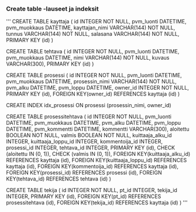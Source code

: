 ### Create table -lauseet ja indeksit

'''
CREATE TABLE kayttaja (
	id INTEGER NOT NULL, 
	pvm_luonti DATETIME, 
	pvm_muokkaus DATETIME, 
	kayttajan_nimi VARCHAR(144) NOT NULL, 
	tunnus VARCHAR(144) NOT NULL, 
	salasana VARCHAR(144) NOT NULL, 
	PRIMARY KEY (id)
)

 
CREATE TABLE tehtava (
	id INTEGER NOT NULL, 
	pvm_luonti DATETIME, 
	pvm_muokkaus DATETIME, 
	nimi VARCHAR(144) NOT NULL, 
	kuvaus VARCHAR(300), 
	PRIMARY KEY (id)
)


CREATE TABLE prosessi (
	id INTEGER NOT NULL, 
	pvm_luonti DATETIME, 
	pvm_muokkaus DATETIME, 
	prosessin_nimi VARCHAR(144) NOT NULL, 
	pvm_alku DATETIME, 
	pvm_loppu DATETIME, 
	owner_id INTEGER NOT NULL, 
	PRIMARY KEY (id), 
	FOREIGN KEY(owner_id) REFERENCES kayttaja (id)
)

CREATE INDEX idx_prosessi ON prosessi (prosessin_nimi, owner_id)


CREATE TABLE prosessitehtava (
	id INTEGER NOT NULL, 
	pvm_luonti DATETIME, 
	pvm_muokkaus DATETIME, 
	pvm_alku DATETIME, 
	pvm_loppu DATETIME, 
	pvm_kommentti DATETIME, 
	kommentti VARCHAR(300), 
	aloitettu BOOLEAN NOT NULL, 
	valmis BOOLEAN NOT NULL, 
	kuittaaja_alku_id INTEGER, 
	kuittaaja_loppu_id INTEGER, 
	kommentoija_id INTEGER, 
	prosessi_id INTEGER, 
	tehtava_id INTEGER, 
	PRIMARY KEY (id), 
	CHECK (aloitettu IN (0, 1)), 
	CHECK (valmis IN (0, 1)), 
	FOREIGN KEY(kuittaaja_alku_id) REFERENCES kayttaja (id), 
	FOREIGN KEY(kuittaaja_loppu_id) REFERENCES kayttaja (id), 
	FOREIGN KEY(kommentoija_id) REFERENCES kayttaja (id), 
	FOREIGN KEY(prosessi_id) REFERENCES prosessi (id), 
	FOREIGN KEY(tehtava_id) REFERENCES tehtava (id)
)


CREATE TABLE tekija (
	id INTEGER NOT NULL, 
	pt_id INTEGER, 
	tekija_id INTEGER, 
	PRIMARY KEY (id), 
	FOREIGN KEY(pt_id) REFERENCES prosessitehtava (id), 
	FOREIGN KEY(tekija_id) REFERENCES kayttaja (id)
)
'''


